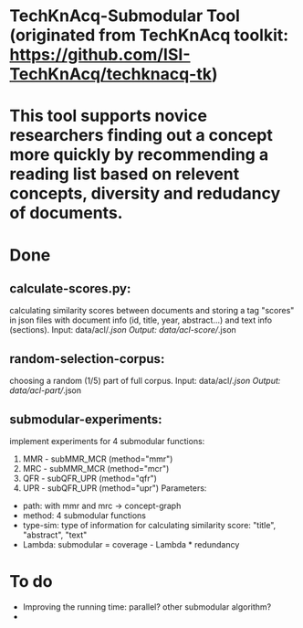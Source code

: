 # TechKnAcq-Submodular Tool (originated from TechKnAcq toolkit: https://github.com/ISI-TechKnAcq/techknacq-tk) 

# This tool supports novice researchers finding out a concept more quickly by recommending a reading list based on relevent concepts, diversity and redudancy of documents.

# Done
## calculate-scores.py: 
calculating similarity scores between documents and storing a tag "scores" in json files with document info (id, title, year, abstract...) and text info (sections).
Input: data/acl/*.json
Output: data/acl-score/*.json

## random-selection-corpus:
choosing a random (1/5) part of full corpus.
Input: data/acl/*.json
Output: data/acl-part/*.json

## submodular-experiments:
implement experiments for 4 submodular functions:
1. MMR - subMMR_MCR (method="mmr")
2. MRC - subMMR_MCR (method="mcr")
3. QFR - subQFR_UPR (method="qfr")
4. UPR - subQFR_UPR (method="upr")
Parameters:
  + path: with mmr and mrc -> concept-graph
  + method: 4 submodular functions
  + type-sim: type of information for calculating similarity score: "title", "abstract", "text"
  + Lambda: submodular = coverage - Lambda * redundancy

# To do
- Improving the running time: parallel? other submodular algorithm?
- 
